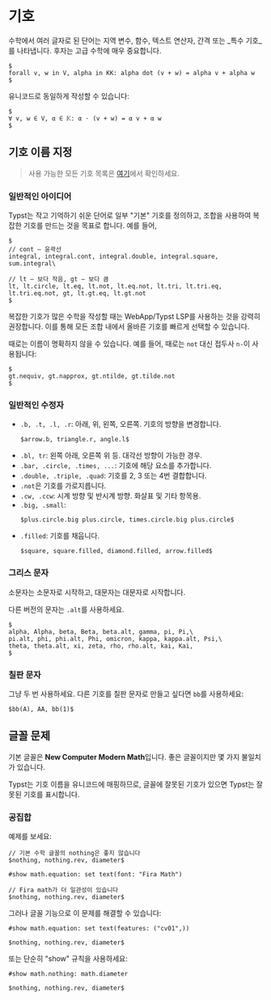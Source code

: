 # 기호

수학에서 여러 글자로 된 단어는 지역 변수, 함수, 텍스트 연산자, 간격 또는 _특수 기호_를 나타냅니다.
후자는 고급 수학에 매우 중요합니다.

```typ
$
forall v, w in V, alpha in KK: alpha dot (v + w) = alpha v + alpha w
$
```

유니코드로 동일하게 작성할 수 있습니다:

```typ
$
∀ v, w ∈ V, α ∈ 𝕂: α ⋅ (v + w) = α v + α w
$
```

## 기호 이름 지정

> 사용 가능한 모든 기호 목록은 [여기](https://typst.app/docs/reference/symbols/sym/)에서 확인하세요.

### 일반적인 아이디어

Typst는 작고 기억하기 쉬운 단어로 일부 "기본" 기호를 정의하고,
조합을 사용하여 복잡한 기호를 만드는 것을 목표로 합니다. 예를 들어,

```typ
$
// cont — 윤곽선
integral, integral.cont, integral.double, integral.square, sum.integral\

// lt — 보다 작음, gt — 보다 큼
lt, lt.circle, lt.eq, lt.not, lt.eq.not, lt.tri, lt.tri.eq, lt.tri.eq.not, gt, lt.gt.eq, lt.gt.not
$
```

복잡한 기호가 많은 수학을 작성할 때는 WebApp/Typst LSP를 사용하는 것을 강력히 권장합니다.
이를 통해 모든 조합 내에서 올바른 기호를 빠르게 선택할 수 있습니다.

때로는 이름이 명확하지 않을 수 있습니다. 예를 들어, 때로는 `not` 대신 접두사 `n-`이 사용됩니다:

```typ
$
gt.nequiv, gt.napprox, gt.ntilde, gt.tilde.not
$
```


### 일반적인 수정자

- `.b, .t, .l, .r`: 아래, 위, 왼쪽, 오른쪽. 기호의 방향을 변경합니다.
    ```typ
    $arrow.b, triangle.r, angle.l$
    ```
- `.bl, tr`: 왼쪽 아래, 오른쪽 위 등. 대각선 방향이 가능한 경우.
- `.bar, .circle, .times, ...`: 기호에 해당 요소를 추가합니다.
- `.double, .triple, .quad`: 기호를 2, 3 또는 4번 결합합니다.
- `.not`은 기호를 가로지릅니다.
- `.cw, .ccw`: 시계 방향 및 반시계 방향. 화살표 및 기타 항목용.
- `.big, .small`:
    ```typ
    $plus.circle.big plus.circle, times.circle.big plus.circle$
    ```
- `.filled`: 기호를 채웁니다.
    ```typ
    $square, square.filled, diamond.filled, arrow.filled$
    ```

### 그리스 문자

소문자는 소문자로 시작하고, 대문자는 대문자로 시작합니다.

다른 버전의 문자는 `.alt`를 사용하세요.

```typ
$
alpha, Alpha, beta, Beta, beta.alt, gamma, pi, Pi,\
pi.alt, phi, phi.alt, Phi, omicron, kappa, kappa.alt, Psi,\
theta, theta.alt, xi, zeta, rho, rho.alt, kai, Kai,
$
```

### 칠판 문자

그냥 두 번 사용하세요. 다른 기호를 칠판 문자로 만들고 싶다면 `bb`를 사용하세요:

```typ
$bb(A), AA, bb(1)$
```

## 글꼴 문제

기본 글꼴은 **New Computer Modern Math**입니다. 좋은 글꼴이지만 몇 가지 불일치가 있습니다.

Typst는 기호 이름을 유니코드에 매핑하므로, 글꼴에 잘못된 기호가 있으면 Typst는 잘못된 기호를 표시합니다.

### 공집합
예제를 보세요:

```typ
// 기본 수학 글꼴의 nothing은 좋지 않습니다
$nothing, nothing.rev, diameter$

#show math.equation: set text(font: "Fira Math")

// Fira math가 더 일관성이 있습니다
$nothing, nothing.rev, diameter$
```

그러나 글꼴 기능으로 이 문제를 해결할 수 있습니다:

```typ
#show math.equation: set text(features: ("cv01",))

$nothing, nothing.rev, diameter$
```

또는 단순히 "show" 규칙을 사용하세요:

```typ
#show math.nothing: math.diameter

$nothing, nothing.rev, diameter$
```